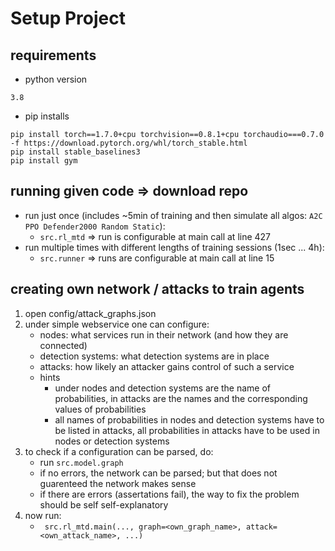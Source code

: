# Setup Project
## requirements
- python version
```
3.8
```
- pip installs
```
pip install torch==1.7.0+cpu torchvision==0.8.1+cpu torchaudio===0.7.0 -f https://download.pytorch.org/whl/torch_stable.html
pip install stable_baselines3
pip install gym
```
## running given code => download repo
- run just once (includes ~5min of training and then simulate all algos: ```A2C PPO Defender2000 Random Static```):
    - ``` src.rl_mtd ``` => run is configurable at main call at line 427 
- run multiple times with different lengths of training sessions (1sec ... 4h):
    - ``` src.runner ``` => runs are configurable at main call at line 15
## creating own network / attacks to train agents
1. open config/attack_graphs.json
2. under simple webservice one can configure:
    - nodes: what services run in their network (and how they are connected)
    - detection systems: what detection systems are in place
    - attacks: how likely an attacker gains control of such a service
    - hints
        - under nodes and detection systems are the name of probabilities, in attacks are the names and the 
        corresponding values of probabilities
        - all names of probabilities in nodes and detection systems have to be listed in attacks, all probabilities in 
        attacks have to be used in nodes or detection systems
3. to check if a configuration can be parsed, do:
    - run ``` src.model.graph ```
    - if no errors, the network can be parsed; but that does not guarenteed the network makes sense
    - if there are errors (assertations fail), the way to fix the problem should be self self-explanatory
4. now run:
    - ``` src.rl_mtd.main(..., graph=<own_graph_name>, attack=<own_attack_name>, ...)```
